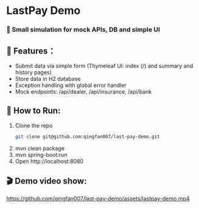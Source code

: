 # LastPay Demo
### 🚗 Small simulation for mock APIs, DB and simple UI

## 🔧 Features：
- Submit data via simple form (Thymeleaf UI: index (/) and summary and history pages)
- Store data in H2 database
- Exception handling with global error handler
- Mock endpoints: /api/dealer, /api/insurance, /api/bank


## 🚀 How to Run:
1. Clone the repo
    ```bash
   git clone git@github.com:qingfan007/last-pay-demo.git
   ```
2. mvn clean package
3. mvn spring-boot:run
4. Open http://localhost:8080

## 🎬 Demo video show:
https://github.com/qingfan007/last-pay-demo/assets/lastpay-demo.mp4